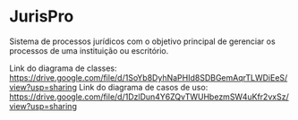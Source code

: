 # JurisPro
Sistema de processos jurídicos com o objetivo principal de gerenciar os processos de uma instituição ou escritório.

Link do diagrama de classes: https://drive.google.com/file/d/1SoYb8DyhNaPHId8SDBGemAqrTLWDiEeS/view?usp=sharing
Link do diagrama de casos de uso: https://drive.google.com/file/d/1DzlDun4Y6ZQvTWUHbezmSW4uKfr2vxSz/view?usp=sharing
